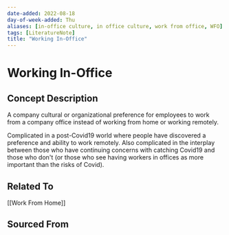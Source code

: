 ```yaml
---
date-added: 2022-08-18
day-of-week-added: Thu
aliases: [in-office culture, in office culture, work from office, WFO]
tags: [LiteratureNote]
title: "Working In-Office"
---
```


# Working In-Office

## Concept Description
A company cultural or organizational preference for employees to work from a company office instead of working from home or working remotely. 

Complicated in a post-Covid19 world where people have discovered a preference and ability to work remotely. Also complicated in the interplay between those who have continuing concerns with catching Covid19 and those who don't (or those who see having workers in offices as more important than the risks of Covid).



## Related To
[[Work From Home]]


## Sourced From


